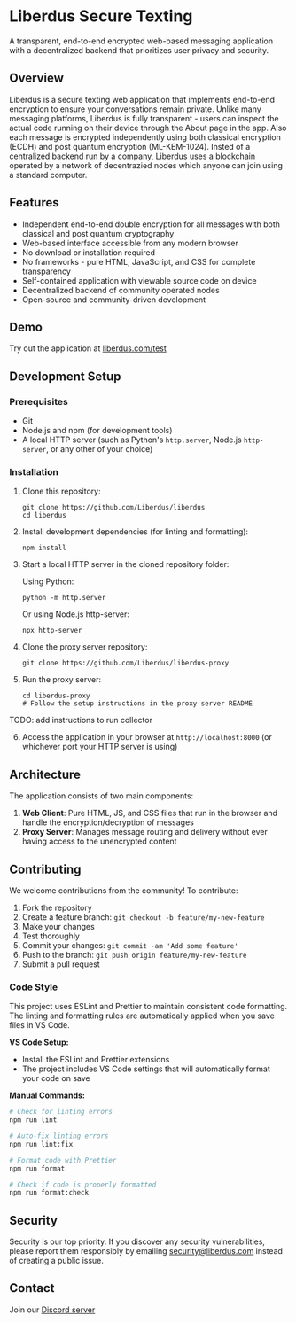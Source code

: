 # Liberdus Secure Texting

A transparent, end-to-end encrypted web-based messaging application with a decentralized backend that prioritizes user privacy and security.

## Overview

Liberdus is a secure texting web application that implements end-to-end encryption to ensure your conversations remain private. Unlike many messaging platforms, Liberdus is fully transparent - users can inspect the actual code running on their device through the About page in the app. Also each message is encrypted independently using both classical encryption (ECDH) and post quantum encryption (ML-KEM-1024). Insted of a centralized backend run by a company, Liberdus uses a blockchain operated by a network of decentrazied nodes which anyone can join using a standard computer.

## Features

- Independent end-to-end double encryption for all messages with both classical and post quantum cryptography
- Web-based interface accessible from any modern browser
- No download or installation required
- No frameworks - pure HTML, JavaScript, and CSS for complete transparency
- Self-contained application with viewable source code on device
- Decentralized backend of community operated nodes
- Open-source and community-driven development

## Demo

Try out the application at [liberdus.com/test](https://liberdus.com/test)

## Development Setup

### Prerequisites

- Git
- Node.js and npm (for development tools)
- A local HTTP server (such as Python's `http.server`, Node.js `http-server`, or any other of your choice)

### Installation

1. Clone this repository:

   ```
   git clone https://github.com/Liberdus/liberdus
   cd liberdus
   ```

2. Install development dependencies (for linting and formatting):

   ```
   npm install
   ```

3. Start a local HTTP server in the cloned repository folder:

   Using Python:

   ```
   python -m http.server
   ```

   Or using Node.js http-server:

   ```
   npx http-server
   ```

4. Clone the proxy server repository:

   ```
   git clone https://github.com/Liberdus/liberdus-proxy
   ```

5. Run the proxy server:
   ```
   cd liberdus-proxy
   # Follow the setup instructions in the proxy server README
   ```

TODO: add instructions to run collector

6. Access the application in your browser at `http://localhost:8000` (or whichever port your HTTP server is using)

## Architecture

The application consists of two main components:

1. **Web Client**: Pure HTML, JS, and CSS files that run in the browser and handle the encryption/decryption of messages
2. **Proxy Server**: Manages message routing and delivery without ever having access to the unencrypted content

## Contributing

We welcome contributions from the community! To contribute:

1. Fork the repository
2. Create a feature branch: `git checkout -b feature/my-new-feature`
3. Make your changes
4. Test thoroughly
5. Commit your changes: `git commit -am 'Add some feature'`
6. Push to the branch: `git push origin feature/my-new-feature`
7. Submit a pull request

### Code Style

This project uses ESLint and Prettier to maintain consistent code formatting. The linting and formatting rules are automatically applied when you save files in VS Code.

**VS Code Setup:**

- Install the ESLint and Prettier extensions
- The project includes VS Code settings that will automatically format your code on save

**Manual Commands:**

```bash
# Check for linting errors
npm run lint

# Auto-fix linting errors
npm run lint:fix

# Format code with Prettier
npm run format

# Check if code is properly formatted
npm run format:check
```

## Security

Security is our top priority. If you discover any security vulnerabilities, please report them responsibly by emailing security@liberdus.com instead of creating a public issue.

## Contact

Join our [Discord server](https://discord.gg/2cpJzFnwCR)
